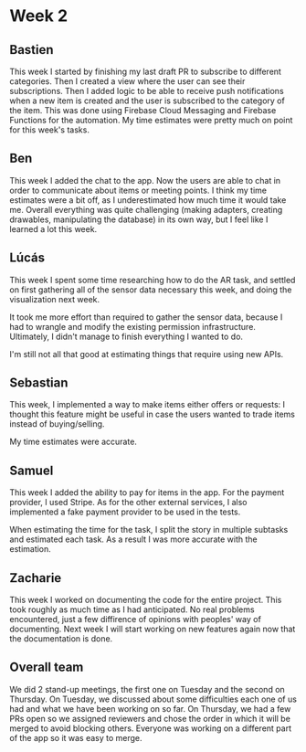 # Week 2

## Bastien
This week I started by finishing my last draft PR to subscribe to different categories.
Then I created a view where the user can see their subscriptions.
Then I added logic to be able to receive push notifications when a new item is created and the user is subscribed to the category of the item. This was done using Firebase Cloud Messaging and Firebase Functions for the automation.
My time estimates were pretty much on point for this week's tasks.


## Ben
This week I added the chat to the app.
Now the users are able to chat in order to communicate about 
items or meeting points.
I think my time estimates were a bit off, as I underestimated 
how much time it would take me.
Overall everything was quite challenging (making adapters, 
creating drawables, manipulating the database) in its own 
way, but I feel like I learned a lot this week.


## Lúcás
This week I spent some time researching how to do the AR task, and settled on first gathering all of the
sensor data necessary this week, and doing the visualization next week.

It took me more effort than required to gather the sensor data, because I had to wrangle and modify
the existing permission infrastructure. Ultimately, I didn't manage to finish everything I wanted to do.

I'm still not all that good at estimating things that require using new APIs.


## Sebastian
This week, I implemented a way to make items either offers or requests: I thought this feature might be useful in case the users wanted to trade items instead of buying/selling. 

My time estimates were accurate.


## Samuel
This week I added the ability to pay for items in the app. For the payment provider, I used Stripe. As for the other external services, I also implemented a fake payment provider to be used in the tests.

When estimating the time for the task, I split the story in multiple subtasks and estimated each task. As a result I was more accurate with the estimation.


## Zacharie
This week I worked on documenting the code for the entire project. This took roughly as much time as I had anticipated.
No real problems encountered, just a few diffirence of opinions with peoples' way of documenting.
Next week I will start working on new features again now that the documentation is done.


## Overall team
We did 2 stand-up meetings, the first one on Tuesday and the second on Thursday. On Tuesday, we discussed about some difficulties each one of us had and what we have been working on so far. On Thursday, we had a few PRs open so we assigned reviewers and chose the order in which it will be merged to avoid blocking others. Everyone was working on a different part of the app so it was easy to merge.
